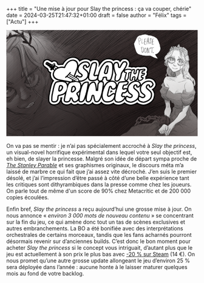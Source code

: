 +++
title = "Une mise à jour pour Slay the princess : ça va couper, chérie"
date = 2024-03-25T21:47:32+01:00
draft = false
author = "Félix"
tags = ["Actu"]
+++ 

![Image promotionnelle du jeu Slay the princes](princess.png)

On va pas se mentir : je n’ai pas spécialement accroché à *Slay the princess*, un visual-novel horrifique expérimental dans lequel votre seul objectif est, eh bien, de slayer la princesse. Malgré son idée de départ sympa proche de *[The Stanley Parable](https://store.steampowered.com/app/1703340/The_Stanley_Parable_Ultra_Deluxe/)* et ses graphismes originaux, le discours méta m’a laissé de marbre ce qui fait que j’ai assez vite décroché. J’en suis le premier désolé, et j’ai l’impression d’être passé à côté d’une belle expérience tant les critiques sont dithyrambiques dans la presse comme chez les joueurs. On parle tout de même d'un score de 90% chez Metacritic et de 200 000 copies écoulées.

Enfin bref, *Slay the princess* a reçu aujourd’hui une grosse mise à jour. On nous annonce « *environ 3 000 mots de nouveau contenu* » se concentrant sur la fin du jeu, ce qui amène donc tout un tas de scènes exclusives et autres embranchements. La BO a été bonifiée avec des interprétations orchestrales de certains morceaux, tandis que les fans acharnés pourront désormais revenir sur d’anciennes builds. C’est donc le bon moment pour acheter *Slay the princess* si le concept vous intriguait, d’autant plus que le jeu est actuellement à son prix le plus bas avec [-20 % sur Steam](https://store.steampowered.com/app/1989270/Slay_the_Princess/) (14 €). On nous promet qu’une autre grosse update allongeant le jeu d’environ 25 % sera déployée dans l’année : aucune honte à le laisser maturer quelques mois au fond de votre backlog.


